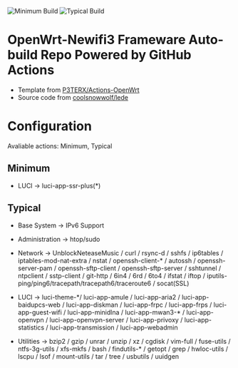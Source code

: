 ![Minimum Build](https://github.com/allankevinrichie/OpenWrt-Newifi3/workflows/Minimum%20Build/badge.svg)
![Typical Build](https://github.com/allankevinrichie/OpenWrt-Newifi3/workflows/Typical%20Build/badge.svg)

# OpenWrt-Newifi3 Frameware Auto-build Repo Powered by GitHub Actions

- Template from [P3TERX/Actions-OpenWrt](https://github.com/P3TERX/Actions-OpenWrt)
- Source code from [coolsnowwolf/lede](https://github.com/coolsnowwolf/lede)

# Configuration

Avaliable actions: Minimum, Typical

## Minimum

- LUCI -> luci-app-ssr-plus(*)

## Typical

- Base System -> IPv6 Support

- Administration -> htop/sudo
- Network -> UnblockNeteaseMusic / curl / rsync-d / sshfs / ip6tables / iptables-mod-nat-extra / nstat / openssh-client-* / autossh / openssh-server-pam / openssh-sftp-client / openssh-sftp-server / sshtunnel / ntpclient / sstp-client / git-http / 6in4 / 6rd / 6to4 / ifstat / iftop / iputils-ping/ping6/tracepath/tracepath6/traceroute6 / socat(SSL)

- LUCI -> luci-theme-*/ luci-app-amule / luci-app-aria2 / luci-app-baidupcs-web / luci-app-diskman / luci-app-frpc / luci-app-frps / luci-app-guest-wifi / luci-app-minidlna / luci-app-mwan3-\* / luci-app-openvpn / luci-app-openvpn-server / luci-app-privoxy / luci-app-statistics / luci-app-transmission /  luci-app-webadmin

- Utilities -> bzip2 / gzip / unrar / unzip / xz / cgdisk / vim-full / fuse-utils / ntfs-3g-utils / xfs-mkfs / bash / findutils-* / getopt / grep / hwloc-utils / lscpu / lsof / mount-utils / tar / tree / usbutils / uuidgen
